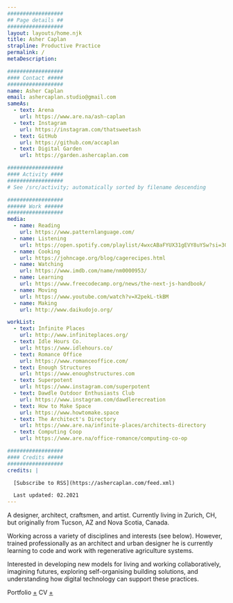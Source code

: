 ```yaml
---
##################
## Page details ##
##################
layout: layouts/home.njk
title: Asher Caplan
strapline: Productive Practice
permalink: /
metaDescription:

##################
#### Contact #####
##################
name: Asher Caplan
email: ashercaplan.studio@gmail.com
sameAs:
  - text: Arena
    url: https://www.are.na/ash-caplan
  - text: Instagram
    url: https://instagram.com/thatsweetash
  - text: GitHub
    url: https://github.com/accaplan
  - text: Digital Garden
    url: https://garden.ashercaplan.com

##################
#### Activity ####
##################
# See /src/activity; automatically sorted by filename descending

##################
###### Work ######
##################
media:
  - name: Reading
    url: https://www.patternlanguage.com/
  - name: Listening
    url: https://open.spotify.com/playlist/4wxcABaFYUX31gEVY8uYSw?si=3GxcY6xrS2Gojow4UOsHNg/
  - name: Cooking
    url: https://johncage.org/blog/cagerecipes.html
  - name: Watching
    url: https://www.imdb.com/name/nm0000953/
  - name: Learning
    url: https://www.freecodecamp.org/news/the-next-js-handbook/
  - name: Moving
    url: https://www.youtube.com/watch?v=X2pekL-tkBM
  - name: Making
    url: http://www.daikudojo.org/

workList:
  - text: Infinite Places
    url: http://www.infiniteplaces.org/
  - text: Idle Hours Co.
    url: https://www.idlehours.co/
  - text: Romance Office
    url: https://www.romanceoffice.com/
  - text: Enough Structures
    url: https://www.enoughstructures.com
  - text: Superpotent
    url: https://www.instagram.com/superpotent
  - text: Dawdle Outdoor Enthusiasts Club
    url: https://www.instagram.com/dawdlerecreation
  - text: How to Make Space
    url: https://www.howtomake.space
  - text: The Architect's Directory
    url: https://www.are.na/infinite-places/architects-directory
  - text: Computing Coop
    url: https://www.are.na/office-romance/computing-co-op

##################
#### Credits #####
##################
credits: |

  [Subscribe to RSS](https://ashercaplan.com/feed.xml)

  Last updated: 02.2021
---
```


A designer, architect, craftsmen, and artist. Currently living in Zurich, CH, but originally from Tucson, AZ and Nova Scotia, Canada.

Working across a variety of disciplines and interests (see below). However, trained professionally as an architect and urban designer he is currently learning to code and work with regenerative agriculture systems.

Interested in developing new models for living and working collaboratively, imagining futures, exploring self-organising building solutions, and understanding how digital technology can support these practices.

Portfolio [+](https://drive.google.com/file/d/1DjceT4vni005HM5C8PxLWUVzBl6rNBNb/view?usp=sharing)
CV [+](https://drive.google.com/file/d/1G9Nwapqvben7-jk85fntrwZqfEZFiErg/view?usp=sharing)